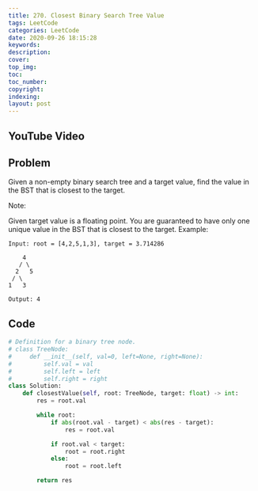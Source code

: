 ```yaml
---
title: 270. Closest Binary Search Tree Value
tags: LeetCode
categories: LeetCode
date: 2020-09-26 18:15:28
keywords:
description:
cover:
top_img:
toc:
toc_number:
copyright:
indexing:
layout: post
---
```


## YouTube Video

## Problem

Given a non-empty binary search tree and a target value, find the value in the BST that is closest to the target.

Note:

Given target value is a floating point.
You are guaranteed to have only one unique value in the BST that is closest to the target.
Example:

```
Input: root = [4,2,5,1,3], target = 3.714286

    4
   / \
  2   5
 / \
1   3

Output: 4
```

## Code

```python
# Definition for a binary tree node.
# class TreeNode:
#     def __init__(self, val=0, left=None, right=None):
#         self.val = val
#         self.left = left
#         self.right = right
class Solution:
    def closestValue(self, root: TreeNode, target: float) -> int:
        res = root.val

        while root:
            if abs(root.val - target) < abs(res - target):
                res = root.val

            if root.val < target:
                root = root.right
            else:
                root = root.left

        return res
```
